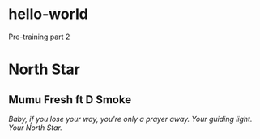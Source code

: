 # hello-world
Pre-training part 2 
# __North Star__
##  Mumu Fresh ft D Smoke
*Baby, if you lose your way, you're only a prayer away. Your guiding light. Your North Star.*
